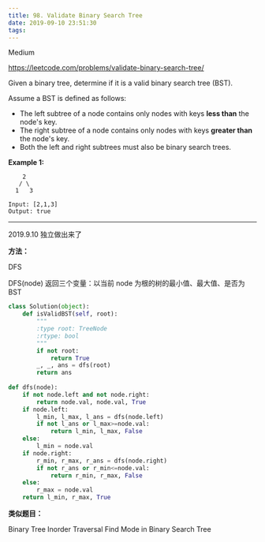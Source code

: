 ```yaml
---
title: 98. Validate Binary Search Tree
date: 2019-09-10 23:51:30
tags:
---
```


Medium

https://leetcode.com/problems/validate-binary-search-tree/

Given a binary tree, determine if it is a valid binary search tree (BST).

Assume a BST is defined as follows:

- The left subtree of a node contains only nodes with keys **less than** the node's key.
- The right subtree of a node contains only nodes with keys **greater than** the node's key.
- Both the left and right subtrees must also be binary search trees.

**Example 1:**

```
    2
   / \
  1   3

Input: [2,1,3]
Output: true
```

---

2019.9.10 独立做出来了

**方法：**

DFS

DFS(node) 返回三个变量：以当前 node 为根的树的最小值、最大值、是否为 BST

```python
class Solution(object):
    def isValidBST(self, root):
        """
        :type root: TreeNode
        :rtype: bool
        """
        if not root:
            return True
        _, _, ans = dfs(root)
        return ans
    
def dfs(node):
    if not node.left and not node.right:
        return node.val, node.val, True
    if node.left:
        l_min, l_max, l_ans = dfs(node.left)
        if not l_ans or l_max>=node.val:
            return l_min, l_max, False
    else:
        l_min = node.val
    if node.right:
        r_min, r_max, r_ans = dfs(node.right)
        if not r_ans or r_min<=node.val:
            return r_min, r_max, False
    else:
        r_max = node.val
    return l_min, r_max, True
```

**类似题目：**

Binary Tree Inorder Traversal
Find Mode in Binary Search Tree
